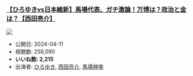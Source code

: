 ### [【ひろゆきvs日本維新】馬場代表、ガチ激論！万博は？政治と金は？【西田亮介】](https://www.youtube.com/watch?v=qlp63A4R5a4)
[![](https://img.youtube.com/vi/qlp63A4R5a4/sddefault.jpg)](https://www.youtube.com/watch?v=qlp63A4R5a4)
-   公開日: 2024-04-11
-   視聴数: 258,090
-   **いいね数: 2,215**
-   出演者: [ひろゆき](/rehacq_fan/people/ひろゆき "wikilink"), [西田亮介](/rehacq_fan/people/西田亮介 "wikilink"), [馬場伸幸](/rehacq_fan/people/馬場伸幸 "wikilink")
